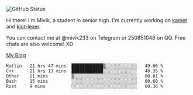 ![GitHub Status](https://github-readme-stats.vercel.app/api?show_icons=true&username=Mivik)

Hi there! I'm Mivik, a student in senior high. I'm currently working on [kamet](https://github.com/Mivik/kamet) and [kiot-lexer](https://github.com/KiotLand/kiot-lexer).

You can contact me at @mivik233 on Telegram or 250851048 on QQ. Free chats are also welcome! XD

[My Blog](https://mivik.gitee.io)

<!--START_SECTION:waka-->
```text
Kotlin   21 hrs 47 mins  ████████████▒░░░░░░░░░░░░   49.66 % 
C++      21 hrs 13 mins  ████████████░░░░░░░░░░░░░   48.35 % 
Other    21 mins         ▒░░░░░░░░░░░░░░░░░░░░░░░░   00.81 % 
Bash     15 mins         ░░░░░░░░░░░░░░░░░░░░░░░░░   00.60 % 
Rust     9 mins          ░░░░░░░░░░░░░░░░░░░░░░░░░   00.36 % 
```
<!--END_SECTION:waka-->
